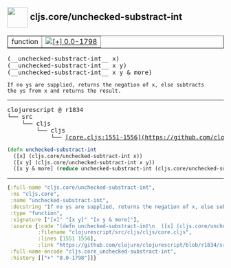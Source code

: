 ## <img width="48px" valign="middle" src="http://i.imgur.com/Hi20huC.png"> cljs.core/unchecked-substract-int

 <table border="1">
<tr>
<td>function</td>
<td><a href="https://github.com/cljsinfo/api-refs/tree/0.0-1798"><img valign="middle" alt="[+] 0.0-1798" src="https://img.shields.io/badge/+-0.0--1798-lightgrey.svg"></a> </td>
</tr>
</table>

 <samp>
(__unchecked-substract-int__ x)<br>
(__unchecked-substract-int__ x y)<br>
(__unchecked-substract-int__ x y & more)<br>
</samp>

```
If no ys are supplied, returns the negation of x, else subtracts
the ys from x and returns the result.
```

---

 <pre>
clojurescript @ r1834
└── src
    └── cljs
        └── cljs
            └── <ins>[core.cljs:1551-1556](https://github.com/clojure/clojurescript/blob/r1834/src/cljs/cljs/core.cljs#L1551-L1556)</ins>
</pre>

```clj
(defn unchecked-substract-int
  ([x] (cljs.core/unchecked-subtract-int x))
  ([x y] (cljs.core/unchecked-subtract-int x y))
  ([x y & more] (reduce unchecked-substract-int (cljs.core/unchecked-subtract-int x y) more)))
```


---

```clj
{:full-name "cljs.core/unchecked-substract-int",
 :ns "cljs.core",
 :name "unchecked-substract-int",
 :docstring "If no ys are supplied, returns the negation of x, else subtracts\nthe ys from x and returns the result.",
 :type "function",
 :signature ["[x]" "[x y]" "[x y & more]"],
 :source {:code "(defn unchecked-substract-int\n  ([x] (cljs.core/unchecked-subtract-int x))\n  ([x y] (cljs.core/unchecked-subtract-int x y))\n  ([x y & more] (reduce unchecked-substract-int (cljs.core/unchecked-subtract-int x y) more)))",
          :filename "clojurescript/src/cljs/cljs/core.cljs",
          :lines [1551 1556],
          :link "https://github.com/clojure/clojurescript/blob/r1834/src/cljs/cljs/core.cljs#L1551-L1556"},
 :full-name-encode "cljs.core_unchecked-substract-int",
 :history [["+" "0.0-1798"]]}

```

